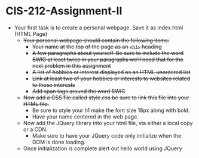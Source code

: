 # CIS-212-Assignment-II

- Your first task is to create a personal webpage. Save it as index.html (HTML Page)
  - ~~Your personal webpage should contain the following items:~~
    - ~~Your name at the top of the page as an `<h1>` heading~~
    - ~~A few paragraphs about yourself. Be sure to include the word SWIC at least twice in your paragraphs we’ll need that for the next problem in this assignment~~
    - ~~A list of hobbies or interest displayed as an HTML unordered list~~
    - ~~Link at least two of your hobbies or interests to websites related to those interests~~
    - ~~Add span tags around the word SWIC~~
  - ~~Now add a CSS file called style.css be sure to link this file into your HTML file.~~
    - Be sure to style your h1 make the font size 18px along with bold.
    - Have your name centered in the web page.
  - Now add the JQuery library into your html file, via either a local copy or a CDN.
    - Make sure to have your JQuery code only initialize when the DOM is done loading.
  - Once initialization is complete alert out hello world using JQuery
